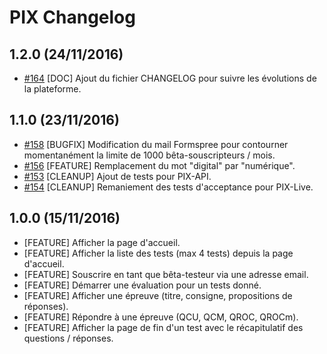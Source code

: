 # PIX Changelog

## 1.2.0 (24/11/2016)

- [#164](https://github.com/sgmap/pix-live/pull/164) [DOC] Ajout du fichier CHANGELOG pour suivre les évolutions de la plateforme.

## 1.1.0 (23/11/2016)

- [#158](https://github.com/sgmap/pix-live/pull/158) [BUGFIX] Modification du mail Formspree pour contourner momentanément la limite de 1000 bêta-souscripteurs / mois.
- [#156](https://github.com/sgmap/pix-live/pull/156) [FEATURE] Remplacement du mot "digital" par "numérique". 
- [#153](https://github.com/sgmap/pix-live/pull/153) [CLEANUP] Ajout de tests pour PIX-API.
- [#154](https://github.com/sgmap/pix-live/pull/154) [CLEANUP] Remaniement des tests d'acceptance pour PIX-Live.

## 1.0.0 (15/11/2016)

- [FEATURE] Afficher la page d'accueil.
- [FEATURE] Afficher la liste des tests (max 4 tests) depuis la page d'accueil. 
- [FEATURE] Souscrire en tant que bêta-testeur via une adresse email.
- [FEATURE] Démarrer une évaluation pour un tests donné.
- [FEATURE] Afficher une épreuve (titre, consigne, propositions de réponses).
- [FEATURE] Répondre à une épreuve (QCU, QCM, QROC, QROCm).
- [FEATURE] Afficher la page de fin d'un test avec le récapitulatif des questions / réponses.
